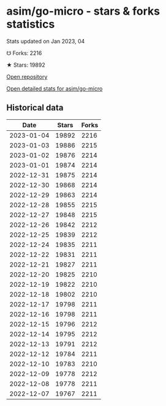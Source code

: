 # asim/go-micro - stars & forks statistics

Stats updated on Jan 2023, 04

☋ Forks: 2216

★ Stars: 19892

[Open repository](https://github.com/asim/go-micro)

[Open detailed stats for asim/go-micro](https://reviewgithub.com/rep/asim/go-micro)

## Historical data
| Date | Stars | Forks |
|------|-------|-------|
| 2023-01-04 | 19892 | 2216 | 
| 2023-01-03 | 19886 | 2215 | 
| 2023-01-02 | 19876 | 2214 | 
| 2023-01-01 | 19874 | 2214 | 
| 2022-12-31 | 19875 | 2214 | 
| 2022-12-30 | 19868 | 2214 | 
| 2022-12-29 | 19863 | 2214 | 
| 2022-12-28 | 19855 | 2215 | 
| 2022-12-27 | 19848 | 2215 | 
| 2022-12-26 | 19842 | 2212 | 
| 2022-12-25 | 19839 | 2212 | 
| 2022-12-24 | 19835 | 2211 | 
| 2022-12-22 | 19831 | 2211 | 
| 2022-12-21 | 19827 | 2211 | 
| 2022-12-20 | 19825 | 2210 | 
| 2022-12-19 | 19822 | 2210 | 
| 2022-12-18 | 19802 | 2210 | 
| 2022-12-17 | 19798 | 2211 | 
| 2022-12-16 | 19798 | 2211 | 
| 2022-12-15 | 19796 | 2212 | 
| 2022-12-14 | 19795 | 2212 | 
| 2022-12-13 | 19791 | 2212 | 
| 2022-12-12 | 19784 | 2211 | 
| 2022-12-10 | 19783 | 2210 | 
| 2022-12-09 | 19778 | 2212 | 
| 2022-12-08 | 19778 | 2211 | 
| 2022-12-07 | 19767 | 2211 | 

